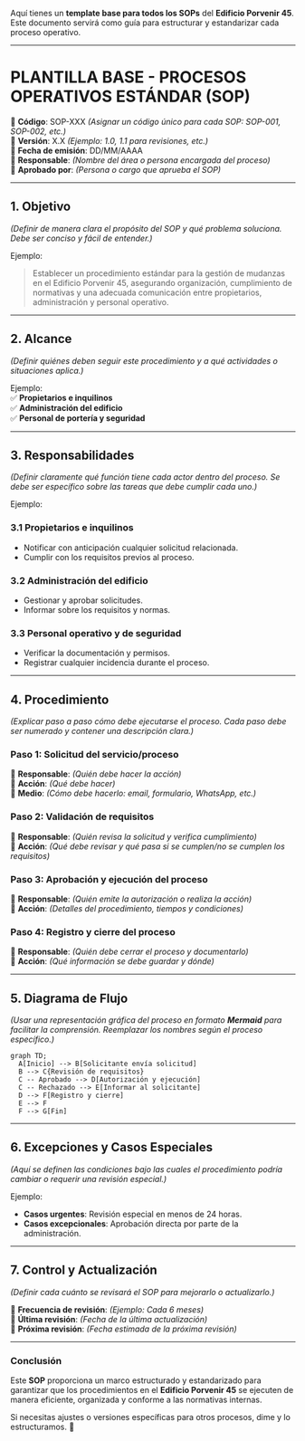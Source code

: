 Aquí tienes un **template base para todos los SOPs** del **Edificio Porvenir 45**. Este documento servirá como guía para estructurar y estandarizar cada proceso operativo.  

---

# **PLANTILLA BASE - PROCESOS OPERATIVOS ESTÁNDAR (SOP)**  
📌 **Código**: SOP-XXX _(Asignar un código único para cada SOP: SOP-001, SOP-002, etc.)_  
📌 **Versión**: X.X _(Ejemplo: 1.0, 1.1 para revisiones, etc.)_  
📌 **Fecha de emisión**: DD/MM/AAAA  
📌 **Responsable**: _(Nombre del área o persona encargada del proceso)_  
📌 **Aprobado por**: _(Persona o cargo que aprueba el SOP)_  

---

## **1. Objetivo**
_(Definir de manera clara el propósito del SOP y qué problema soluciona. Debe ser conciso y fácil de entender.)_  

Ejemplo:  
> Establecer un procedimiento estándar para la gestión de mudanzas en el Edificio Porvenir 45, asegurando organización, cumplimiento de normativas y una adecuada comunicación entre propietarios, administración y personal operativo.  

---

## **2. Alcance**
_(Definir quiénes deben seguir este procedimiento y a qué actividades o situaciones aplica.)_  

Ejemplo:  
✅ **Propietarios e inquilinos**  
✅ **Administración del edificio**  
✅ **Personal de portería y seguridad**  

---

## **3. Responsabilidades**
_(Definir claramente qué función tiene cada actor dentro del proceso. Se debe ser específico sobre las tareas que debe cumplir cada uno.)_  

Ejemplo:  
### **3.1 Propietarios e inquilinos**  
- Notificar con anticipación cualquier solicitud relacionada.  
- Cumplir con los requisitos previos al proceso.  

### **3.2 Administración del edificio**  
- Gestionar y aprobar solicitudes.  
- Informar sobre los requisitos y normas.  

### **3.3 Personal operativo y de seguridad**  
- Verificar la documentación y permisos.  
- Registrar cualquier incidencia durante el proceso.  

---

## **4. Procedimiento**
_(Explicar paso a paso cómo debe ejecutarse el proceso. Cada paso debe ser numerado y contener una descripción clara.)_  

### **Paso 1: Solicitud del servicio/proceso**  
📌 **Responsable**: _(Quién debe hacer la acción)_  
📌 **Acción**: _(Qué debe hacer)_  
📌 **Medio**: _(Cómo debe hacerlo: email, formulario, WhatsApp, etc.)_  

### **Paso 2: Validación de requisitos**  
📌 **Responsable**: _(Quién revisa la solicitud y verifica cumplimiento)_  
📌 **Acción**: _(Qué debe revisar y qué pasa si se cumplen/no se cumplen los requisitos)_  

### **Paso 3: Aprobación y ejecución del proceso**  
📌 **Responsable**: _(Quién emite la autorización o realiza la acción)_  
📌 **Acción**: _(Detalles del procedimiento, tiempos y condiciones)_  

### **Paso 4: Registro y cierre del proceso**  
📌 **Responsable**: _(Quién debe cerrar el proceso y documentarlo)_  
📌 **Acción**: _(Qué información se debe guardar y dónde)_  

---

## **5. Diagrama de Flujo**
_(Usar una representación gráfica del proceso en formato **Mermaid** para facilitar la comprensión. Reemplazar los nombres según el proceso específico.)_  

```mermaid
graph TD;
  A[Inicio] --> B[Solicitante envía solicitud]
  B --> C{Revisión de requisitos}
  C -- Aprobado --> D[Autorización y ejecución]
  C -- Rechazado --> E[Informar al solicitante]
  D --> F[Registro y cierre]
  E --> F
  F --> G[Fin]
```

---

## **6. Excepciones y Casos Especiales**
_(Aquí se definen las condiciones bajo las cuales el procedimiento podría cambiar o requerir una revisión especial.)_  

Ejemplo:  
- **Casos urgentes**: Revisión especial en menos de 24 horas.  
- **Casos excepcionales**: Aprobación directa por parte de la administración.  

---

## **7. Control y Actualización**
_(Definir cada cuánto se revisará el SOP para mejorarlo o actualizarlo.)_  

📌 **Frecuencia de revisión**: _(Ejemplo: Cada 6 meses)_  
📌 **Última revisión**: _(Fecha de la última actualización)_  
📌 **Próxima revisión**: _(Fecha estimada de la próxima revisión)_  

---

### **Conclusión**
Este **SOP** proporciona un marco estructurado y estandarizado para garantizar que los procedimientos en el **Edificio Porvenir 45** se ejecuten de manera eficiente, organizada y conforme a las normativas internas.  

Si necesitas ajustes o versiones específicas para otros procesos, dime y lo estructuramos. 🚀
